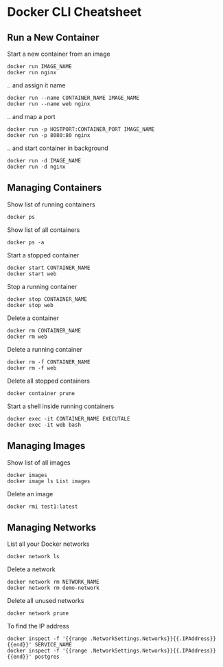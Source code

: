 # Docker CLI Cheatsheet

## Run a New Container

Start a new container from an image
```
docker run IMAGE_NAME
docker run nginx
```

.. and assign it name
```
docker run --name CONTAINER_NAME IMAGE_NAME
docker run --name web nginx
```

.. and map a port
```
docker run -p HOSTPORT:CONTAINER_PORT IMAGE_NAME
docker run -p 8080:80 nginx
```

.. and start container in background
```
docker run -d IMAGE_NAME
docker run -d nginx
```

## Managing Containers

Show list of running containers
```
docker ps
```

Show list of all containers
```
docker ps -a
```

Start a stopped container
```
docker start CONTAINER_NAME
docker start web
```

Stop a running container
```
docker stop CONTAINER_NAME
docker stop web
```

Delete a container
```
docker rm CONTAINER_NAME
docker rm web
```

Delete a running container
```
docker rm -f CONTAINER_NAME
docker rm -f web
```

Delete all stopped containers
```
docker container prune
```

Start a shell inside running containers
```
docker exec -it CONTAINER_NAME EXECUTALE
docker exec -it web bash
```


## Managing Images

Show list of all images
```
docker images
docker image ls	List images
```

Delete an image
```
docker rmi test1:latest
```


## Managing Networks

List all your Docker networks
```
docker network ls
```

Delete a network
```
docker network rm NETWORK_NAME
docker network rm demo-network
```

Delete all unused networks
```
docker network prune
```

To find the IP address
```
docker inspect -f '{{range .NetworkSettings.Networks}}{{.IPAddress}}{{end}}' SERVICE_NAME
docker inspect -f '{{range .NetworkSettings.Networks}}{{.IPAddress}}{{end}}' postgres
```
